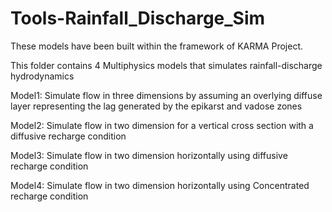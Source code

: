 # Tools-Rainfall_Discharge_Sim

These models have been built within the framework of KARMA Project.

This folder contains 4 Multiphysics models that simulates rainfall-discharge hydrodynamics

Model1: Simulate flow in three dimensions by assuming an overlying diffuse layer representing the lag generated by the epikarst and vadose zones

Model2: Simulate flow in two dimension for a vertical cross section with a diffusive recharge condition

Model3: Simulate flow in two dimension horizontally using diffusive recharge condition

Model4: Simulate flow in two dimension horizontally using Concentrated recharge condition
